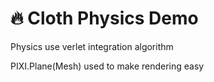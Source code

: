 # :fire: Cloth Physics Demo

Physics use verlet integration algorithm

PIXI.Plane(Mesh) used to make rendering easy
